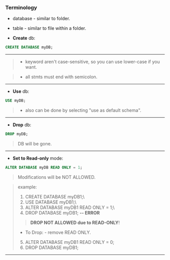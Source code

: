 ### Terminology
- database - similar to folder.
- table - similar to file within a folder.



- **Create** db:
``` sql
CREATE DATABASE myDB;
```
---

> - keyword aren't case-sensitive, so you can use lower-case if you want.

> - all stmts must end with semicolon.
---

- **Use** db:
``` sql
USE myDB;
```
> - also can be done by selecting "use as default schema".
---

- **Drop** db:
``` sql
DROP myDB;
```
> DB will be gone.
---

- **Set to Read-only**  mode:
``` sql
ALTER DATABASE myDB READ ONLY = 1;
```
> Modifications will be NOT ALLOWED.
<blockquote>

example:
1. CREATE DATABASE myDB1;\
2. USE DATABASE myDB1;\
3. ALTER DATABASE myDB1 READ ONLY = 1;\
4. DROP DATABASE myDB1; **-- ERROR**

> **DROP NOT ALLOWED due to READ-ONLY**!
- To Drop: - remove READ ONLY.
5. ALTER DATABASE myDB1 READ ONLY = 0;
6. DROP DATABASE myDB1; 
</blockquote>

--- 
